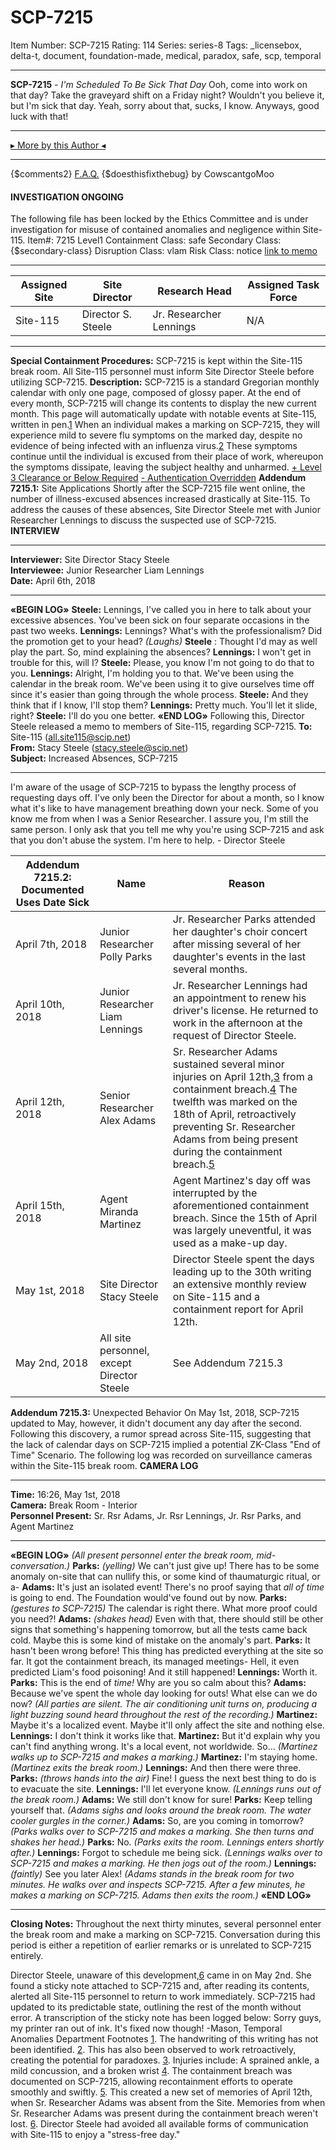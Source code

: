 # SCP-7215
Item Number: SCP-7215
Rating: 114
Series: series-8
Tags: _licensebox, delta-t, document, foundation-made, medical, paradox, safe, scp, temporal

---

**SCP-7215** \- _I'm Scheduled To Be Sick That Day_
Ooh, come into work on that day? Take the graveyard shift on a Friday night?
Wouldn't you believe it, but I'm sick that day.
Yeah, sorry about that, sucks, I know.
Anyways, good luck with that!
* * *
[▸ More by this Author ◂](https://scp-wiki.wikidot.com/cowscantgomoo)
* * *
{$comments2}
[F.A.Q.](https://scp-wiki.wikidot.com/component:info-ayers)
{$doesthisfixthebug}
by CowscantgoMoo
#### INVESTIGATION ONGOING
The following file has been locked by the Ethics Committee and is under investigation for misuse of contained anomalies and negligence within Site-115.
Item#: 7215
Level1
Containment Class:
safe
Secondary Class:
{$secondary-class}
Disruption Class:
vlam
Risk Class:
notice
[link to memo](/classification-committee-memo)  

* * *
**Assigned Site** | **Site Director** | **Research Head** | **Assigned Task Force**  
---|---|---|---  
Site-115 | Director S. Steele | Jr. Researcher Lennings | N/A  
  
* * *
**Special Containment Procedures:** SCP-7215 is kept within the Site-115 break room. All Site-115 personnel must inform Site Director Steele before utilizing SCP-7215.
**Description:** SCP-7215 is a standard Gregorian monthly calendar with only one page, composed of glossy paper. At the end of every month, SCP-7215 will change its contents to display the new current month. This page will automatically update with notable events at Site-115, written in pen.[1](javascript:;)
When an individual makes a marking on SCP-7215, they will experience mild to severe flu symptoms on the marked day, despite no evidence of being infected with an influenza virus.[2](javascript:;) These symptoms continue until the individual is excused from their place of work, whereupon the symptoms dissipate, leaving the subject healthy and unharmed.
[\+ Level 3 Clearance or Below Required](javascript:;)
[\- Authentication Overridden](javascript:;)
**Addendum 7215.1:** Site Applications
Shortly after the SCP-7215 file went online, the number of illness-excused absences increased drastically at Site-115. To address the causes of these absences, Site Director Steele met with Junior Researcher Lennings to discuss the suspected use of SCP-7215.
**INTERVIEW**
* * *
**Interviewer:** Site Director Stacy Steele  
**Interviewee:** Junior Researcher Liam Lennings  
**Date:** April 6th, 2018
* * *
**«BEGIN LOG»**
**Steele:** Lennings, I've called you in here to talk about your excessive absences. You've been sick on four separate occasions in the past two weeks.
**Lennings:** Lennings? What's with the professionalism? Did the promotion get to your head? _(Laughs)_
**Steele** : Thought I'd may as well play the part. So, mind explaining the absences?
**Lennings:** I won't get in trouble for this, will I?
**Steele:** Please, you know I'm not going to do that to you.
**Lennings:** Alright, I'm holding you to that. We've been using the calendar in the break room. We've been using it to give ourselves time off since it's easier than going through the whole process.
**Steele:** And they think that if I know, I'll stop them?
**Lennings:** Pretty much. You'll let it slide, right?
**Steele:** I'll do you one better.
**«END LOG»**
Following this, Director Steele released a memo to members of Site-115, regarding SCP-7215.
**To:** Site-115 ([all.site115@scip.net](javascript:;))  
**From:** Stacy Steele ([stacy.steele@scip.net](javascript:;))  
**Subject:** Increased Absences, SCP-7215
* * *
I'm aware of the usage of SCP-7215 to bypass the lengthy process of requesting days off. I've only been the Director for about a month, so I know what it's like to have management breathing down your neck.
Some of you know me from when I was a Senior Researcher. I assure you, I'm still the same person. I only ask that you tell me why you're using SCP-7215 and ask that you don't abuse the system.
I'm here to help.
\- Director Steele
  
  
**Addendum 7215.2:** Documented Uses  Date Sick | Name | Reason  
---|---|---  
April 7th, 2018 | Junior Researcher Polly Parks | Jr. Researcher Parks attended her daughter's choir concert after missing several of her daughter's events in the last several months.  
April 10th, 2018 | Junior Researcher Liam Lennings | Jr. Researcher Lennings had an appointment to renew his driver's license. He returned to work in the afternoon at the request of Director Steele.  
April 12th, 2018 | Senior Researcher Alex Adams | Sr. Researcher Adams sustained several minor injuries on April 12th,[3](javascript:;) from a containment breach.[4](javascript:;) The twelfth was marked on the 18th of April, retroactively preventing Sr. Researcher Adams from being present during the containment breach.[5](javascript:;)  
April 15th, 2018 | Agent Miranda Martinez | Agent Martinez's day off was interrupted by the aforementioned containment breach. Since the 15th of April was largely uneventful, it was used as a make-up day.  
May 1st, 2018 | Site Director Stacy Steele | Director Steele spent the days leading up to the 30th writing an extensive monthly review on Site-115 and a containment report for April 12th.  
May 2nd, 2018 | All site personnel, except Director Steele | See Addendum 7215.3  
  
**Addendum 7215.3:** Unexpected Behavior
On May 1st, 2018, SCP-7215 updated to May, however, it didn't document any day after the second. Following this discovery, a rumor spread across Site-115, suggesting that the lack of calendar days on SCP-7215 implied a potential ZK-Class "End of Time" Scenario.
The following log was recorded on surveillance cameras within the Site-115 break room.
**CAMERA LOG**
* * *
**Time:** 16:26, May 1st, 2018  
**Camera:** Break Room - Interior  
**Personnel Present:** Sr. Rsr Adams, Jr. Rsr Lennings, Jr. Rsr Parks, and Agent Martinez
* * *
**«BEGIN LOG»**
_(All present personnel enter the break room, mid-conversation.)_
**Parks:** _(yelling)_ We can't just give up! There has to be some anomaly on-site that can nullify this, or some kind of thaumaturgic ritual, or a-
**Adams:** It's just an isolated event! There's no proof saying that _all of time_ is going to end. The Foundation would've found out by now.
**Parks:** _(gestures to SCP-7215)_ The calendar is right there. What more proof could you need?!
**Adams:** _(shakes head)_ Even with that, there should still be other signs that something's happening tomorrow, but all the tests came back cold. Maybe this is some kind of mistake on the anomaly's part.
**Parks:** It hasn't been wrong before! This thing has predicted everything at the site so far. It got the containment breach, its managed meetings- Hell, it even predicted Liam's food poisoning! And it still happened!
**Lennings:** Worth it.
**Parks:** This is the end of _time!_ Why are you so calm about this?
**Adams:** Because we've spent the whole day looking for outs! What else can we do now?
_(All parties are silent. The air conditioning unit turns on, producing a light buzzing sound heard throughout the rest of the recording.)_
**Martinez:** Maybe it's a localized event. Maybe it'll only affect the site and nothing else.
**Lennings:** I don't think it works like that.
**Martinez:** But it'd explain why you can't find anything wrong. It's a local event, not worldwide. So…
_(Martinez walks up to SCP-7215 and makes a marking.)_
**Martinez:** I'm staying home.
_(Martinez exits the break room.)_
**Lennings:** And then there were three.
**Parks:** _(throws hands into the air)_ Fine! I guess the next best thing to do is to evacuate the site.
**Lennings:** I'll let everyone know.
_(Lennings runs out of the break room.)_
**Adams:** We still don't know for sure!
**Parks:** Keep telling yourself that.
_(Adams sighs and looks around the break room. The water cooler gurgles in the corner.)_
**Adams:** So, are you coming in tomorrow?
_(Parks walks over to SCP-7215 and makes a marking. She then turns and shakes her head.)_
**Parks:** No.
_(Parks exits the room. Lennings enters shortly after.)_
**Lennings:** Forgot to schedule me being sick.
_(Lennings walks over to SCP-7215 and makes a marking. He then jogs out of the room.)_
**Lennings:** _(faintly)_ See you later Alex!
_(Adams stands in the break room for two minutes. He walks over and inspects SCP-7215. After a few minutes, he makes a marking on SCP-7215. Adams then exits the room.)_
**«END LOG»**
* * *
**Closing Notes:** Throughout the next thirty minutes, several personnel enter the break room and make a marking on SCP-7215. Conversation during this period is either a repetition of earlier remarks or is unrelated to SCP-7215 entirely.
  
Director Steele, unaware of this development,[6](javascript:;) came in on May 2nd. She found a sticky note attached to SCP-7215 and, after reading its contents, alerted all Site-115 personnel to return to work immediately. SCP-7215 had updated to its predictable state, outlining the rest of the month without error. 
A transcription of the sticky note has been logged below:
Sorry guys, my printer ran out of ink. It's fixed now though!
-Mason, Temporal Anomalies Department
Footnotes
[1](javascript:;). The handwriting of this writing has not been identified.
[2](javascript:;). This has also been observed to work retroactively, creating the potential for paradoxes.
[3](javascript:;). Injuries include: A sprained ankle, a mild concussion, and a broken wrist
[4](javascript:;). The containment breach was documented on SCP-7215, allowing recontainment efforts to operate smoothly and swiftly.
[5](javascript:;). This created a new set of memories of April 12th, when Sr. Researcher Adams was absent from the Site. Memories from when Sr. Researcher Adams was present during the containment breach weren't lost.
[6](javascript:;). Director Steele had avoided all available forms of communication with Site-115 to enjoy a "stress-free day."